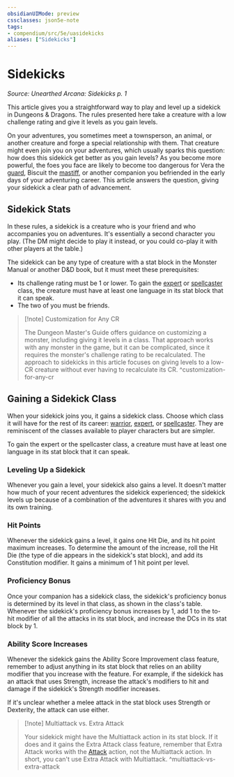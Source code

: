 ```yaml
---
obsidianUIMode: preview
cssclasses: json5e-note
tags:
- compendium/src/5e/uasidekicks
aliases: ["Sidekicks"]
---
```

# Sidekicks
*Source: Unearthed Arcana: Sidekicks p. 1* 

This article gives you a straightforward way to play and level up a sidekick in Dungeons & Dragons. The rules presented here take a creature with a low challenge rating and give it levels as you gain levels.

On your adventures, you sometimes meet a townsperson, an animal, or another creature and forge a special relationship with them. That creature might even join you on your adventures, which usually sparks this question: how does this sidekick get better as you gain levels? As you become more powerful, the foes you face are likely to become too dangerous for Vera the [guard](/Systems/5e/bestiary/humanoid/guard.md), Biscuit the [mastiff](/Systems/5e/bestiary/beast/mastiff.md), or another companion you befriended in the early days of your adventuring career. This article answers the question, giving your sidekick a clear path of advancement.

## Sidekick Stats

In these rules, a sidekick is a creature who is your friend and who accompanies you on adventures. It's essentially a second character you play. (The DM might decide to play it instead, or you could co-play it with other players at the table.)

The sidekick can be any type of creature with a stat block in the Monster Manual or another D&D book, but it must meet these prerequisites:

- Its challenge rating must be 1 or lower. To gain the [expert](/Systems/5e/classes/expert-sidekick-uasidekicks.md) or [spellcaster](/Systems/5e/classes/spellcaster-sidekick-uasidekicks.md) class, the creature must have at least one language in its stat block that it can speak.  
- The two of you must be friends.  

> [!note] Customization for Any CR
> 
> The Dungeon Master's Guide offers guidance on customizing a monster, including giving it levels in a class. That approach works with any monster in the game, but it can be complicated, since it requires the monster's challenge rating to be recalculated. The approach to sidekicks in this article focuses on giving levels to a low-CR creature without ever having to recalculate its CR.
^customization-for-any-cr

## Gaining a Sidekick Class

When your sidekick joins you, it gains a sidekick class. Choose which class it will have for the rest of its career: [warrior](/Systems/5e/classes/warrior-sidekick-uasidekicks.md), [expert](/Systems/5e/classes/expert-sidekick-uasidekicks.md), or [spellcaster](/Systems/5e/classes/spellcaster-sidekick-uasidekicks.md). They are reminiscent of the classes available to player characters but are simpler.

To gain the expert or the spellcaster class, a creature must have at least one language in its stat block that it can speak.

### Leveling Up a Sidekick

Whenever you gain a level, your sidekick also gains a level. It doesn't matter how much of your recent adventures the sidekick experienced; the sidekick levels up because of a combination of the adventures it shares with you and its own training.

### Hit Points

Whenever the sidekick gains a level, it gains one Hit Die, and its hit point maximum increases. To determine the amount of the increase, roll the Hit Die (the type of die appears in the sidekick's stat block), and add its Constitution modifier. It gains a minimum of 1 hit point per level.

### Proficiency Bonus

Once your companion has a sidekick class, the sidekick's proficiency bonus is determined by its level in that class, as shown in the class's table. Whenever the sidekick's proficiency bonus increases by 1, add 1 to the to-hit modifier of all the attacks in its stat block, and increase the DCs in its stat block by 1.

### Ability Score Increases

Whenever the sidekick gains the Ability Score Improvement class feature, remember to adjust anything in its stat block that relies on an ability modifier that you increase with the feature. For example, if the sidekick has an attack that uses Strength, increase the attack's modifiers to hit and damage if the sidekick's Strength modifier increases.

If it's unclear whether a melee attack in the stat block uses Strength or Dexterity, the attack can use either.

> [!note] Multiattack vs. Extra Attack
> 
> Your sidekick might have the Multiattack action in its stat block. If it does and it gains the Extra Attack class feature, remember that Extra Attack works with the [Attack](/Systems/5e/rules/actions.md#Attack) action, not the Multiattack action. In short, you can't use Extra Attack with Multiattack.
^multiattack-vs-extra-attack